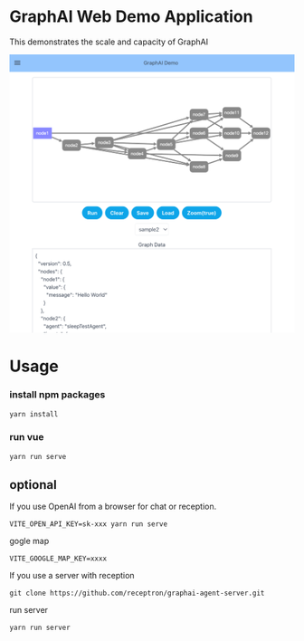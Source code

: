 # GraphAI Web Demo Application

This demonstrates the scale and capacity of GraphAI

![screen](docs/screen.png)

# Usage

### install npm packages

```
yarn install
```

### run vue

```
yarn run serve
```

## optional

If you use OpenAI from a browser for chat or reception.

```
VITE_OPEN_API_KEY=sk-xxx yarn run serve
```

gogle map

```
VITE_GOOGLE_MAP_KEY=xxxx
```

If you use a server with reception

```
git clone https://github.com/receptron/graphai-agent-server.git
```

run server
```
yarn run server
```